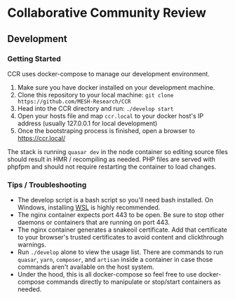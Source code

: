 # Collaborative Community Review

## Development

### Getting Started
CCR uses docker-compose to manage our development environment.  

1. Make sure you have docker installed on your development machine.
1. Clone this repository to your local machine: `git clone https://github.com/MESH-Research/CCR`
1. Head into the CCR directory and run: `./develop start`
1. Open your hosts file and map `ccr.local` to your docker host's IP address (usually 127.0.0.1 for local development)
1. Once the bootstraping process is finished, open a browser to https://ccr.local/

The stack is running `quasar dev` in the node container so editing source files should result in HMR / recompiling as needed.  PHP files are served with phpfpm and should not require restarting the container to load changes.

### Tips / Troubleshooting

* The develop script is a bash script so you'll need bash installed.  On Windows, installing [WSL](https://docs.microsoft.com/en-us/windows/wsl/about) is highly recommended.  
* The nginx container expects port 443 to be open.  Be sure to stop other daemons or containers that are running on port 443.
* The nginx container generates a snakeoil certificate.  Add that certificate to your browser's trusted certificates to avoid content and clickthrough warnings.
* Run `./develop` alone to view the usage list.  There are commands to run `quasar`, `yarn`, `composer`, and `artisan` inside a container in case those commands aren't available on the host system.
* Under the hood, this is all docker-compose so feel free to use docker-compose commands directly to manipulate or stop/start containers as needed.
